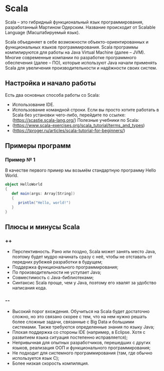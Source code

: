 # Scala
Scala – это гибридный функциональный язык программирования, разработанный Мартином Одерским. Название происходит от Scalable Language (Масштабируемый язык).

Scala объединяет в себе возможности объекто-ориентированных и функциональных языков программирования. Scala программы компилируются для работы на Java Virtual Machine (далее – JVM). Многие современные компании по разработке программного обеспечения (далее – ПО), которые используют Java начали применять Scala для увеличения производительности и надёжности своих систем.
## Настройка и начало работы
Есть два основных способа работы со Scala:
* Использование IDE.
* Использование командной строки.
Если вы просто хотите работать в Scala без установки чего-либо, перейдите по ссылке: (https://scastie.scala-lang.org/)
Полезные учебники по Scala:
* (https://www.scala-exercises.org/scala_tutorial/terms_and_types)
* (https://tproger.ru/articles/scala-tutorial-for-beginners/)
## Примеры программ
### Пример № 1
В качестве первого пример мы возьмём стандартную программу Hello World.
```Scala
object HelloWorld 
{
   def main(args: Array[String]) 
   {
      println("Hello, world!")
   }
}
```
## Плюсы и минусы Scala
### ++
* Перспективность. Рано или поздно, Scala может занять место Java, поэтому будет мудро начинать сразу с неё, чтобы не отставать от передних рубежей разработки в будущем;
* Поддержка функционального программирования;
* По производительности не уступает Java;
* Совместимость с Java-библиотеками;
* Синтаксис Scala проще, чем у Java, поэтому его хвалят за удобство написания кода.
### --
* Высокий порог вхождения. Обучиться на Scala будет достаточно сложно, но это связано скорее с тем, что на нем нужно решать более сложные задачи, связанные с Big Data и большими системами. Также требуются определенные знания по языку Java;
* Плохая поддержка со стороны IDE (например, в Eclipse. Хотя с развитием языка ситуация постепенно исправляется);
* Непривычная для опытных разработчиков, перешедших с других языков, реализация ООП и функционального программирования;
* Не подходит для системного программирования (там, где обычно используется язык C); 
* Более низкая скорость компиляция.

